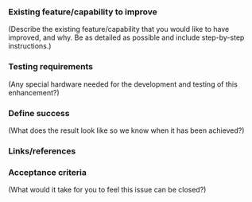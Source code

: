 ### Existing feature/capability to improve
(Describe the existing feature/capability that you would like to have improved,
and why. Be as detailed as possible and include step-by-step instructions.)

### Testing requirements
(Any special hardware needed for the development and testing of this
enhancement?)

### Define success
(What does the result look like so we know when it has been achieved?)

### Links/references

### Acceptance criteria
(What would it take for you to feel this issue can be closed?)
